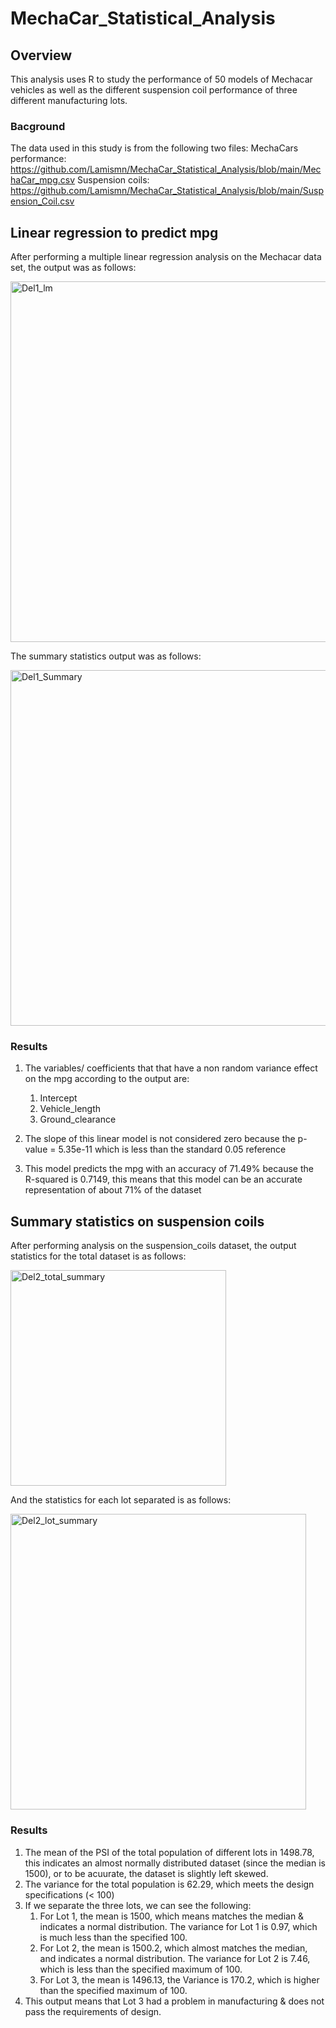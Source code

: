 # MechaCar_Statistical_Analysis
## Overview
This analysis uses R to study the performance of 50 models of Mechacar vehicles as well as the different suspension coil performance of three different manufacturing lots.
### Bacground
The data used in this study is from the following two files:
MechaCars performance: https://github.com/Lamismn/MechaCar_Statistical_Analysis/blob/main/MechaCar_mpg.csv
Suspension coils: https://github.com/Lamismn/MechaCar_Statistical_Analysis/blob/main/Suspension_Coil.csv
## Linear regression to predict mpg
After performing a multiple linear regression analysis on the Mechacar data set, the output was as follows:

<img width="577" alt="Del1_lm" src="https://user-images.githubusercontent.com/79733383/121836503-89e1a700-cca1-11eb-978a-d73db8cb147b.PNG">

The summary statistics output was as follows:

<img width="569" alt="Del1_Summary" src="https://user-images.githubusercontent.com/79733383/121836525-9bc34a00-cca1-11eb-9354-bf481c78ed40.PNG">

### Results

1. The variables/ coefficients that that have a non random variance effect on the mpg according to the output are:
   1. Intercept
   2. Vehicle_length
   3. Ground_clearance

2. The slope of this linear model is not considered zero because the p-value = 5.35e-11 which is less than the standard 0.05 reference
3. This model predicts the mpg with an accuracy of 71.49% because the R-squared is 0.7149, this means that this model can be an accurate representation of about 71% of the dataset

## Summary statistics on suspension coils
After performing analysis on the suspension_coils dataset, the output statistics for the total dataset is as follows:

<img width="345" alt="Del2_total_summary" src="https://user-images.githubusercontent.com/79733383/121837545-dcbc5e00-cca3-11eb-8666-237b589329dc.PNG">

And the statistics for each lot separated is as follows:

<img width="473" alt="Del2_lot_summary" src="https://user-images.githubusercontent.com/79733383/121837582-f9589600-cca3-11eb-976e-48ce4de28942.PNG">

### Results

1. The mean of the PSI of the total population of different lots in 1498.78, this indicates an almost normally distributed dataset (since the median is 1500), or to be acuurate, the dataset is slightly left skewed.
2. The variance for the total population is 62.29, which meets the design specifications (< 100)
3. If we separate the three lots, we can see the following:
   1. For Lot 1, the mean is 1500, which means matches the median & indicates a normal distribution. The variance for Lot 1 is 0.97, which is much less than the specified 100.
   2. For Lot 2, the mean is 1500.2, which almost matches the median, and indicates a normal distribution. The variance for Lot 2 is 7.46, which is less than the specified maximum of 100.
   3. For Lot 3, the mean is 1496.13, the Variance is 170.2, which is higher than the specified maximum of 100.
 4. This output means that Lot 3 had a problem in manufacturing & does not pass the requirements of design.
 
 


